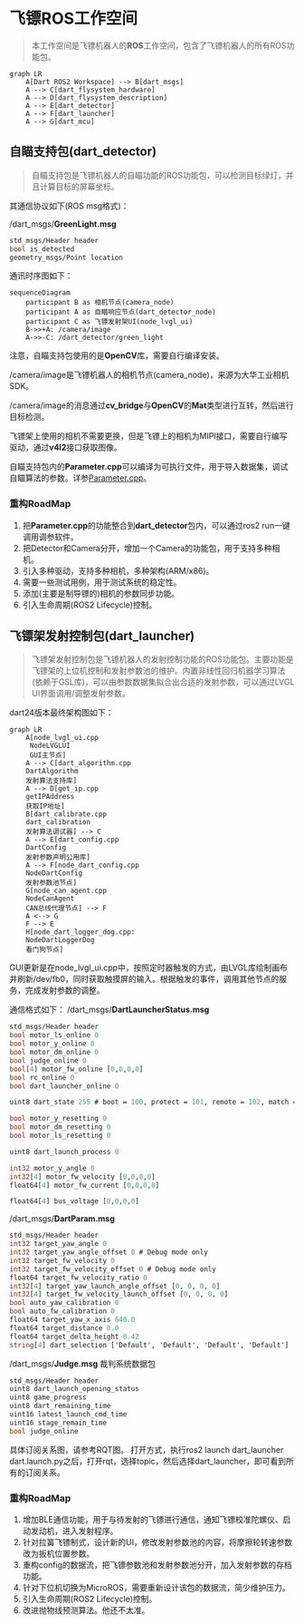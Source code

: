 # 飞镖ROS工作空间
> 本工作空间是飞镖机器人的**ROS**工作空间，包含了飞镖机器人的所有ROS功能包。

```mermaid
graph LR
    A[Dart ROS2 Workspace] --> B[dart_msgs]
    A --> C[dart_flysystem_hardware]
    A --> D[dart_flysystem_description]
    A --> E[dart_detector]
    A --> F[dart_launcher]
    A --> G[dart_mcu]
```

## 自瞄支持包(dart_detector)
> 自瞄支持包是飞镖机器人的自瞄功能的ROS功能包，可以检测目标绿灯，并且计算目标的屏幕坐标。

其通信协议如下(ROS msg格式)：

/dart_msgs/**GreenLight.msg**
``` protobuf
std_msgs/Header header
bool is_detected
geometry_msgs/Point location
```

通讯时序图如下：
```mermaid
sequenceDiagram
    participant B as 相机节点(camera_node)
    participant A as 自瞄响应节点(dart_detector_node)
    participant C as 飞镖发射架UI(node_lvgl_ui)
    B->>+A: /camera/image
    A->>-C: /dart_detector/green_light
```

注意，自瞄支持包使用的是**OpenCV**库，需要自行编译安装。

/camera/image是飞镖机器人的相机节点(camera_node)，来源为大华工业相机SDK。

/camera/image的消息通过**cv_bridge**与**OpenCV**的**Mat**类型进行互转，然后进行目标检测。

飞镖架上使用的相机不需要更换，但是飞镖上的相机为MIPI接口，需要自行编写驱动，通过**v4l2**接口获取图像。

自瞄支持包内的**Parameter.cpp**可以编译为可执行文件，用于导入数据集，调试自瞄算法的参数。详参[Parameter.cpp](src/dart_detector/src/Parameters.cpp)。

### 重构RoadMap
1. 把**Parameter.cpp**的功能整合到**dart_detector**包内，可以通过ros2 run一键调用调参软件。
2. 把Detector和Camera分开，增加一个Camera的功能包，用于支持多种相机。
2. 引入多种驱动，支持多种相机，多种架构(ARM/x86)。
3. 需要一些测试用例，用于测试系统的稳定性。
4. 添加(主要是制导镖的)相机的参数同步功能。
5. 引入生命周期(ROS2 Lifecycle)控制。

## 飞镖架发射控制包(dart_launcher)
> 飞镖架发射控制包是飞镖机器人的发射控制功能的ROS功能包。主要功能是飞镖架的上位机控制和发射参数池的维护。内置非线性回归机器学习算法(依赖于GSL库)，可以由参数数据集拟合出合适的发射参数，可以通过LVGL UI界面调用/调整发射参数。

dart24版本最终架构图如下：
```mermaid
graph LR
    A[node_lvgl_ui.cpp
     NodeLVGLUI
     GUI主节点]
    A --> C[dart_algorithm.cpp
    DartAlgorithm
    发射算法支持库]
    A --> D[get_ip.cpp
    getIPAddress
    获取IP地址]
    B[dart_calibrate.cpp
    dart_calibration
    发射算法调试器] --> C
    A --> E[dart_config.cpp
    DartConfig
    发射参数声明公用库]
    A --> F[node_dart_config.cpp
    NodeDartConfig
    发射参数池节点]
    G[node_can_agent.cpp
    NodeCanAgent
    CAN总线代理节点] --> F
    A <--> G
    F --> E
    H[node_dart_logger_dog.cpp:
    NodeDartLoggerDog
    看门狗节点]
```

GUI更新是在node_lvgl_ui.cpp中，按照定时器触发的方式，由LVGL库绘制画布并刷新/dev/fb0，同时获取触摸屏的输入。根据触发的事件，调用其他节点的服务，完成发射参数的调整。

通信格式如下：
/dart_msgs/**DartLauncherStatus.msg**
``` protobuf
std_msgs/Header header
bool motor_ls_online 0
bool motor_y_online 0
bool motor_dm_online 0
bool judge_online 0
bool[4] motor_fw_online [0,0,0,0]
bool rc_online 0
bool dart_launcher_online 0

uint8 dart_state 255 # boot = 100, protect = 101, remote = 102, match = 103-106 Enter Wait Launch Reload, undefined=255

bool motor_y_resetting 0
bool motor_dm_resetting 0
bool motor_ls_resetting 0

uint8 dart_launch_process 0

int32 motor_y_angle 0
int32[4] motor_fw_velocity [0,0,0,0]
float64[4] motor_fw_current [0,0,0,0]

float64[4] bus_voltage [0,0,0,0]
```
/dart_msgs/**DartParam.msg**
``` protobuf
std_msgs/Header header
int32 target_yaw_angle 0
int32 target_yaw_angle_offset 0 # Debug mode only
int32 target_fw_velocity 0
int32 target_fw_velocity_offset 0 # Debug mode only
float64 target_fw_velocity_ratio 0
int32[4] target_yaw_launch_angle_offset [0, 0, 0, 0]
int32[4] target_fw_velocity_launch_offset [0, 0, 0, 0]
bool auto_yaw_calibration 0
bool auto_fw_calibration 0
float64 target_yaw_x_axis 640.0
float64 target_distance 0.0
float64 target_delta_height 0.42
string[4] dart_selection ['Default', 'Default', 'Default', 'Default']
```
/dart_msgs/**Judge.msg** 裁判系统数据包
``` protobuf
std_msgs/Header header
uint8 dart_launch_opening_status
uint8 game_progress
uint8 dart_remaining_time
uint16 latest_launch_cmd_time
uint16 stage_remain_time
bool judge_online
```
具体订阅关系图，请参考RQT图。
打开方式，执行ros2 launch dart_launcher dart.launch.py之后，打开rqt，选择topic，然后选择dart_launcher，即可看到所有的订阅关系。

### 重构RoadMap
1. 增加BLE通信功能，用于与待发射的飞镖进行通信，通知飞镖校准陀螺仪、启动发动机，进入发射程序。
2. 针对拉簧飞镖制式，设计新的UI，修改发射参数池的内容，将摩擦轮转速参数改为扳机位置参数。
3. 重构config的数据流，把飞镖参数池和发射参数池分开，加入发射参数的存档功能。
4. 针对下位机切换为MicroROS，需要重新设计该包的数据流，简少维护压力。
5. 引入生命周期(ROS2 Lifecycle)控制。
6. 改进抛物线预测算法。他还不太准。
